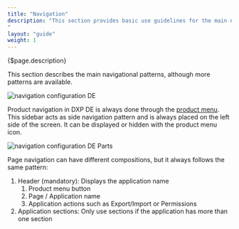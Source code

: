 ```yaml
---
title: "Navigation"
description: "This section provides basic use guidelines for the main navigation patterns of the system.
"
layout: "guide"
weight: 1
---
```


<div class="page-description">{$page.description}</div>

This section describes the main navigational patterns, although more patterns are available.

![navigation configuration DE](../../../images/Navigation.jpg)

Product navigation in DXP DE is always done through the [product menu](../Sidebar/product_menu.html). This sidebar acts as side navigation pattern and is always placed on the left side of the screen. It can be displayed or hidden with the product menu icon.

![navigation configuration DE Parts](../../../images/NavigationParts.jpg)

Page navigation can have different compositions, but it always follows the same pattern:

1. Header (mandatory): Displays the application name
	1. Product menu button
	2. Page / Application name
	3. Application actions such as Export/Import or Permissions
2. Application sections: Only use sections if the application has more than one section
